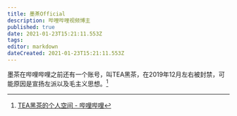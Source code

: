 ```yaml
---
title: 墨茶Official
description: 哔哩哔哩视频博主
published: true
date: 2021-01-23T15:21:11.553Z
tags: 
editor: markdown
dateCreated: 2021-01-23T15:21:11.553Z
---
```


墨茶在哔哩哔哩之前还有一个账号，叫TEA黑茶，在2019年12月左右被封禁，可能原因是宣扬左派以及毛主义思想。[^bt_teabm]

[^bt_teabm]: [TEA黑茶的个人空间 - 哔哩哔哩](https://archive.is/vxgqq "https://space.bilibili.com/367407897/dynamic")

<!--
+ [全网热议:B站最惨UP主活活饿死，让网友彻底破防痛哭！ | www.wenxuecity.com](https://web.archive.org/web/20210123134549/https://www.wenxuecity.com/news/2021/01/22/10260436.html)
+ [洗地文出炉！《记者探访墨茶official生前居住的家》，很惭愧，要恶心下葱友了 - 新·品葱](https://web.archive.org/web/20210123143636/https://pincong.rocks/article/28853)
+ [墨茶Official的个人空间 - 哔哩哔哩](https://archive.is/jjZSO "https://space.bilibili.com/212535360/dynamic")
+ [然而我还在病床上躺着，令人感叹。 - 墨茶Official的动态-哔哩哔哩](https://archive.vn/2wgBR "https://t.bilibili.com/474984358869585240")
+ [我老想吃草莓了。最近被病折磨的吃什么吐什么，然后特别特别想吃草莓。。。可惜草莓太贵了。 - 墨茶Official的动态-哔哩哔哩](https://archive.vn/kHQwF "https://t.bilibili.com/473891946824791959")
-->